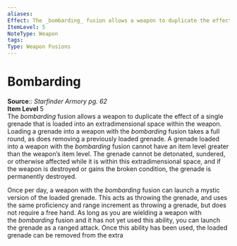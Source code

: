 ```yaml
---
aliases: 
Effect: The _bombarding_ fusion allows a weapon to duplicate the effect of a single grenade that is loaded into an extradimensional space within the weapon. Loading a grenade into a weapon with the _bombarding_ fusion takes a full round, as does removing a previously loaded grenade. A grenade loaded into a weapon with the _bombarding_ fusion cannot have an item level greater than the weapon’s item level. The grenade cannot be detonated, sundered, or otherwise affected while it is within this extradimensional space, and if the weapon is destroyed or gains the broken condition, the grenade is permanently destroyed. Once per day, a weapon with the _bombarding_ fusion can launch a mystic version of the loaded grenade. This acts as throwing the grenade, and uses the same proficiency and range increment as throwing a grenade, but does not require a free hand. As long as you are wielding a weapon with the _bombarding_ fusion and it has not yet used this ability, you can launch the grenade as a ranged attack. Once this ability has been used, the loaded grenade can be removed from the extra
ItemLevel: 5
NoteType: Weapon
tags: 
Type: Weapon Fusions
---
```


# Bombarding

**Source**:: _Starfinder Armory pg. 62_  
**Item Level** 5  
The _bombarding_ fusion allows a weapon to duplicate the effect of a single grenade that is loaded into an extradimensional space within the weapon. Loading a grenade into a weapon with the _bombarding_ fusion takes a full round, as does removing a previously loaded grenade. A grenade loaded into a weapon with the _bombarding_ fusion cannot have an item level greater than the weapon’s item level. The grenade cannot be detonated, sundered, or otherwise affected while it is within this extradimensional space, and if the weapon is destroyed or gains the broken condition, the grenade is permanently destroyed.  
  
Once per day, a weapon with the _bombarding_ fusion can launch a mystic version of the loaded grenade. This acts as throwing the grenade, and uses the same proficiency and range increment as throwing a grenade, but does not require a free hand. As long as you are wielding a weapon with the _bombarding_ fusion and it has not yet used this ability, you can launch the grenade as a ranged attack. Once this ability has been used, the loaded grenade can be removed from the extra
